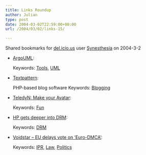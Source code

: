 ```yaml
---
title: Links Roundup
author: Julian
type: post
date: 2004-03-02T22:59:00+00:00
url: /2004/03/02/links-15/

---
```

Shared bookmarks for [del.icio.us][1] user  [Synesthesia][2] on 2004-3-2

  * [ArgoUML][3]:
   
    Keywords: [Tools][4], [UML][5]
  * [Textpattern][6]:
  
    PHP-based blog software Keywords: [Blogging][7]
  * [TeledyN: Make your Avatar][8]:
   
    Keywords: [Fun][9]
  * [HP gets deeper into DRM][10]:
   
    Keywords: [DRM][11]
  * [Voidstar &#8211; EU delays vote on &#8216;Euro-DMCA&#8217;][12]:
   
    Keywords: [IPR][13], [Law][14], [Politics][15]

 [1]: http://del.icio.us/
 [2]: http://del.icio.us/synesthesia
 [3]: http://argouml.tigris.org/ "http://argouml.tigris.org/"
 [4]: http://del.icio.us/synesthesia/Tools
 [5]: http://del.icio.us/synesthesia/UML
 [6]: http://textpattern.com/ "http://textpattern.com/"
 [7]: http://del.icio.us/synesthesia/Blogging
 [8]: http://www.teledyn.com/mt/archives/001778.html "http://www.teledyn.com/mt/archives/001778.html"
 [9]: http://del.icio.us/synesthesia/Fun
 [10]: http://www.theregister.co.uk/content/54/35957.html "http://www.theregister.co.uk/content/54/35957.html"
 [11]: http://del.icio.us/synesthesia/DRM
 [12]: http://www.voidstar.com//node.php?id=1702 "http://www.voidstar.com//node.php?id=1702"
 [13]: http://del.icio.us/synesthesia/IPR
 [14]: http://del.icio.us/synesthesia/Law
 [15]: http://del.icio.us/synesthesia/Politics